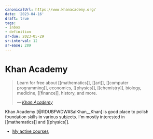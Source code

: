 ```yaml
---
canonicalUrl: https://www.khanacademy.org/
date: '2023-04-16'
draft: true
tags:
- inbox
- definition
sr-due: 2023-05-29
sr-interval: 12
sr-ease: 289
---
```


# Khan Academy

> Learn for free about [[mathematics]], [[art]],
> [[computer programming]], economics, [[physics]],
> [[chemistry]], biology, medicine, [[finance]], history, and more.
>
> —&thinsp;<cite>[Khan Academy](https://www.khanacademy.org/)</cite>

Khan Academy [@RDUBFWDW#SalKhan__Khan] is good place to polish foundation skills
in various subjects. I'm mostly interested in [[mathematics]] and [[physics]].

- [My active courses](https://www.khanacademy.org/profile/me/courses)
